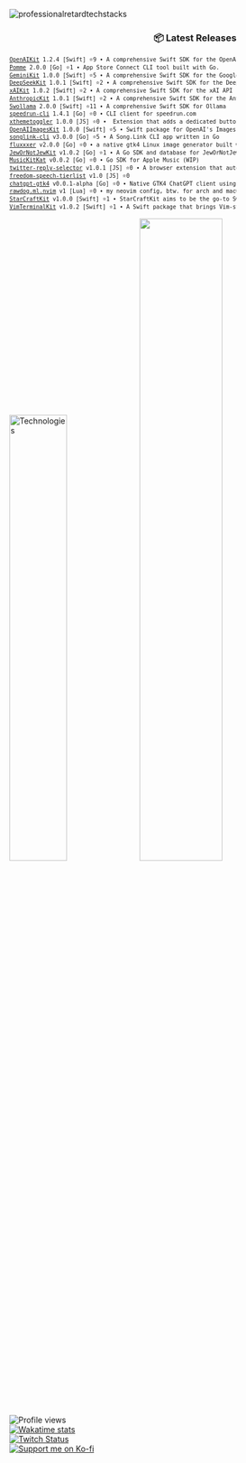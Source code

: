 ![professionalretardtechstacks](https://github.com/user-attachments/assets/108655df-7d5d-43dd-884a-7406a52221d3)








































































<!-- Recent Releases -->
<div style="width: 80%; text-align: right;">
<h3>📦 Latest Releases</h3>
<pre style="text-align: left; margin-left: auto; font-size: 0.7em; line-height: 1.4;">
<a href="https://github.com/marcusziade/OpenAIKit/releases/tag/1.2.4">OpenAIKit</a> 1.2.4 [Swift] ⭐9 • A comprehensive Swift SDK for the OpenAI API.
<a href="https://github.com/marcusziade/Pomme/releases/tag/2.0.0">Pomme</a> 2.0.0 [Go] ⭐1 • App Store Connect CLI tool built with Go.
<a href="https://github.com/marcusziade/GeminiKit/releases/tag/1.0.0">GeminiKit</a> 1.0.0 [Swift] ⭐5 • A comprehensive Swift SDK for the Google Gemini API
<a href="https://github.com/marcusziade/DeepSeekKit/releases/tag/1.0.1">DeepSeekKit</a> 1.0.1 [Swift] ⭐2 • A comprehensive Swift SDK for the DeepSeek API
<a href="https://github.com/marcusziade/xAIKit/releases/tag/1.0.2">xAIKit</a> 1.0.2 [Swift] ⭐2 • A comprehensive Swift SDK for the xAI API
<a href="https://github.com/marcusziade/AnthropicKit/releases/tag/1.0.1">AnthropicKit</a> 1.0.1 [Swift] ⭐2 • A comprehensive Swift SDK for the Anthropic API
<a href="https://github.com/marcusziade/Swollama/releases/tag/2.0.0">Swollama</a> 2.0.0 [Swift] ⭐11 • A comprehensive Swift SDK for Ollama
<a href="https://github.com/marcusziade/speedrun-cli/releases/tag/1.4.1">speedrun-cli</a> 1.4.1 [Go] ⭐0 • CLI client for speedrun.com
<a href="https://github.com/marcusziade/xthemetoggler/releases/tag/1.0.0">xthemetoggler</a> 1.0.0 [JS] ⭐0 •  Extension that adds a dedicated button on X.com to quickly access display settings
<a href="https://github.com/marcusziade/OpenAIImagesKit/releases/tag/1.0.0">OpenAIImagesKit</a> 1.0.0 [Swift] ⭐5 • Swift package for OpenAI's Images API
<a href="https://github.com/marcusziade/songlink-cli/releases/tag/v3.0.0">songlink-cli</a> v3.0.0 [Go] ⭐5 • A Song.Link CLI app written in Go
<a href="https://github.com/marcusziade/fluxxxer/releases/tag/v2.0.0">fluxxxer</a> v2.0.0 [Go] ⭐0 • a native gtk4 Linux image generator built with Go
<a href="https://github.com/marcusziade/JewOrNotJewKit/releases/tag/v1.0.2">JewOrNotJewKit</a> v1.0.2 [Go] ⭐1 • A Go SDK and database for JewOrNotJew(dot)com
<a href="https://github.com/marcusziade/MusicKitKat/releases/tag/v0.0.2">MusicKitKat</a> v0.0.2 [Go] ⭐0 • Go SDK for Apple Music (WIP)
<a href="https://github.com/marcusziade/twitter-reply-selector/releases/tag/v1.0.1">twitter-reply-selector</a> v1.0.1 [JS] ⭐0 • A browser extension that automatically sets reply visibility to "Verified accounts" when composing tweets
<a href="https://github.com/marcusziade/freedom-speech-tierlist/releases/tag/v1.0">freedom-speech-tierlist</a> v1.0 [JS] ⭐0
<a href="https://github.com/marcusziade/chatgpt-gtk4/releases/tag/v0.0.1-alpha">chatgpt-gtk4</a> v0.0.1-alpha [Go] ⭐0 • Native GTK4 ChatGPT client using the official Go SDK
<a href="https://github.com/marcusziade/rawdog.ml.nvim/releases/tag/v1">rawdog.ml.nvim</a> v1 [Lua] ⭐0 • my neovim config, btw. for arch and macOS, btw.
<a href="https://github.com/marcusziade/StarCraftKit/releases/tag/v1.0.0">StarCraftKit</a> v1.0.0 [Swift] ⭐1 • StarCraftKit aims to be the go-to Swift package for developers working with the StarCraft II pro scene.
<a href="https://github.com/marcusziade/VimTerminalKit/releases/tag/v1.0.2">VimTerminalKit</a> v1.0.2 [Swift] ⭐1 • A Swift package that brings Vim-style navigation to your command-line applications.
</pre>
</div>
<!-- End Recent Releases -->












<p align="left">
  <img width="45%" src="https://github-readme-stats.vercel.app/api/top-langs/?username=marcusziade&theme=transparent&hide_border=true&layout=compact&langs_count=10&locale=en&custom_title=Technologies&hide=css,scss,html,HTTP,Pug,Ruby,Javascript,Kotlin,Dockerfile,Shell,PowerShell,Makefile" alt="Technologies" />
  <img width="54%" src="https://github-readme-stats.vercel.app/api?username=marcusziade&hide_border=true&custom_title=Open%20Source&theme=transparent" />
</p>






























































</div>


<div style="display: flex; justify-content: space-between; align-items: flex-start;">
  <div style="width: 35%;">
    <img src="https://komarev.com/ghpvc/?username=marcusziade&label=Profile%20views&color=0e75b6&style=flat" alt="Profile views" /><br>
    <a href="https://wakatime.com/@52d828f5-807b-496a-bfc0-5dbef43c05e5"><img src="https://wakatime.com/badge/user/52d828f5-807b-496a-bfc0-5dbef43c05e5.svg" alt="Wakatime stats" /></a><br>
    <a href="https://www.twitch.tv/guitaripod"><img src="https://img.shields.io/twitch/status/guitaripod?logo=twitchsx&style=for-the-badge&color=0891b2&labelColor=7F00FF&label=TWITCH+STATUS" alt="Twitch Status" /></a><br>
    <a href="https://ko-fi.com/A0A6EOA7C"><img src="https://ko-fi.com/img/githubbutton_sm.svg" alt="Support me on Ko-fi" /></a><br>
  </div>

  
